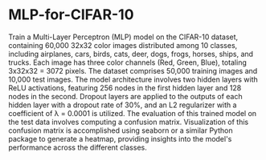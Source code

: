 # MLP-for-CIFAR-10
Train a Multi-Layer Perceptron (MLP) model on the CIFAR-10 dataset, containing 60,000 32x32 color images distributed among 10 classes, including airplanes, cars, birds, cats, deer, dogs, frogs, horses, ships, and trucks. Each image has three color channels (Red, Green, Blue), totaling 3x32x32 = 3072 pixels. The dataset comprises 50,000 training images and 10,000 test images. The model architecture involves two hidden layers with ReLU activations, featuring 256 nodes in the first hidden layer and 128 nodes in the second. Dropout layers are applied to the outputs of each hidden layer with a dropout rate of 30%, and an L2 regularizer with a coefficient of λ = 0.0001 is utilized. The evaluation of this trained model on the test data involves computing a confusion matrix. Visualization of this confusion matrix is accomplished using seaborn or a similar Python package to generate a heatmap, providing insights into the model's performance across the different classes. 
